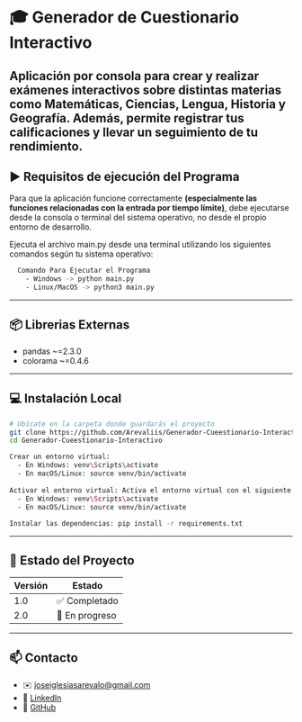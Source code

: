 # 🎓 Generador de Cuestionario Interactivo
Aplicación por consola para crear y realizar exámenes interactivos sobre distintas materias como Matemáticas, Ciencias, Lengua, Historia y Geografía.
Además, permite registrar tus calificaciones y llevar un seguimiento de tu rendimiento.
---

## ▶️ Requisitos de ejecución del Programa

Para que la aplicación funcione correctamente **(especialmente las funciones relacionadas con la entrada por tiempo límite)**, debe ejecutarse desde la consola o terminal del sistema operativo, no desde el propio entorno de desarrollo.

Ejecuta el archivo main.py desde una terminal utilizando los siguientes comandos según tu sistema operativo:
```bash
  Comando Para Ejecutar el Programa
    - Windows -> python main.py
    - Linux/MacOS -> python3 main.py
```
---
## 📦 Librerias Externas

- pandas ~=2.3.0 
- colorama ~=0.4.6
---

## 💻 Instalación Local

```bash
# Ubícate en la carpeta donde guardarás el proyecto
git clone https://github.com/Arevaliis/Generador-Cueestionario-Interactivo.git
cd Generador-Cueestionario-Interactivo

Crear un entorno virtual: 
  - En Windows: venv\Scripts\activate
  - En macOS/Linux: source venv/bin/activate
  
Activar el entorno virtual: Activa el entorno virtual con el siguiente comando:
  - En Windows: venv\Scripts\activate
  - En macOS/Linux: source venv/bin/activate
  
Instalar las dependencias: pip install -r requirements.txt

```
---

## 📌 Estado del Proyecto

| **Versión** | **Estado** |
|------------| ---------- |
| 1.0        | ✅ Completado |
| 2.0        | 🚧 En progreso |

---

## 📫 Contacto

- ✉️ [joseiglesiasarevalo@gmail.com](mailto:joseiglesiasarevalo@gmail.com)  
- 💼 [LinkedIn](https://www.linkedin.com/in/jose-iglesias-ar%C3%A9valo-812860206/)  
- 🐙 [GitHub](https://github.com/Arevaliis)